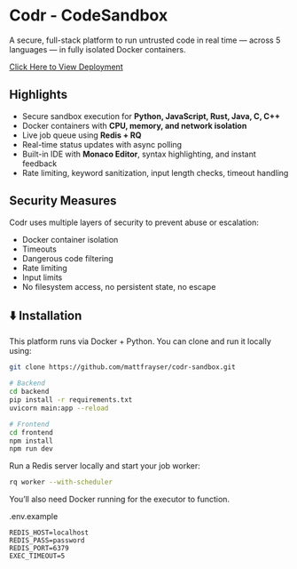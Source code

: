 # Codr - CodeSandbox  
A secure, full-stack platform to run untrusted code in real time — across 5 languages — in fully isolated Docker containers.

[Click Here to View Deployment](https://codr-sandbox.vercel.app/)

## Highlights

- Secure sandbox execution for **Python, JavaScript, Rust, Java, C, C++**
- Docker containers with **CPU, memory, and network isolation**
- Live job queue using **Redis + RQ**
- Real-time status updates with async polling
- Built-in IDE with **Monaco Editor**, syntax highlighting, and instant feedback
- Rate limiting, keyword sanitization, input length checks, timeout handling

## Security Measures

Codr uses multiple layers of security to prevent abuse or escalation:

- Docker container isolation
- Timeouts
- Dangerous code filtering
- Rate limiting
- Input limits
- No filesystem access, no persistent state, no escape

## ⬇️ Installation

This platform runs via Docker + Python. You can clone and run it locally using:

```bash
git clone https://github.com/mattfrayser/codr-sandbox.git

# Backend
cd backend
pip install -r requirements.txt
uvicorn main:app --reload

# Frontend
cd frontend
npm install
npm run dev
```

Run a Redis server locally and start your job worker:

```bash
rq worker --with-scheduler
```
You’ll also need Docker running for the executor to function.

.env.example
```.env
REDIS_HOST=localhost
REDIS_PASS=password
REDIS_PORT=6379
EXEC_TIMEOUT=5
```

